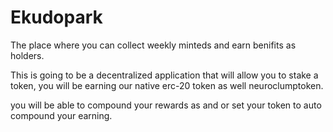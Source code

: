 # Ekudopark

The place where you can collect weekly minteds and earn benifits as holders.

This is going to be a decentralized application that will allow you to  stake a token, you will be earning our native erc-20 token as well neuroclumptoken.

you will  be able to compound your rewards as and or set your token to auto compound your earning.


